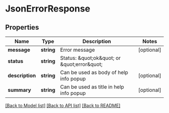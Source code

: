 # JsonErrorResponse

## Properties
Name | Type | Description | Notes
------------ | ------------- | ------------- | -------------
**message** | **string** | Error message | [optional] 
**status** | **string** | Status: \&quot;ok\&quot; or \&quot;error\&quot; | 
**description** | **string** | Can be used as body of help info popup | [optional] 
**summary** | **string** | Can be used as title in help info popup | [optional] 

[[Back to Model list]](../README.md#documentation-for-models) [[Back to API list]](../README.md#documentation-for-api-endpoints) [[Back to README]](../README.md)


